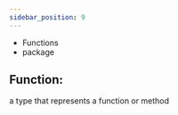 ```yaml
---
sidebar_position: 9
---
```


- Functions
- package
    
## Function:

a type that represents a function or method

